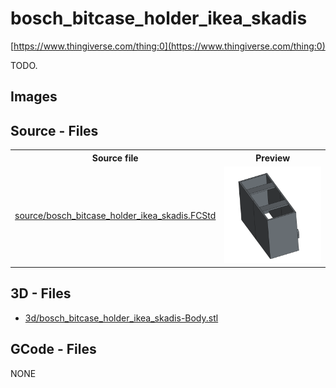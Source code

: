 # bosch_bitcase_holder_ikea_skadis

[https://www.thingiverse.com/thing:0](https://www.thingiverse.com/thing:0)



TODO.

## Images

## Source - Files

<table>
  <tr>
    <th>Source file</th>
    <th>Preview</th>
  </tr>
  <tr>
    <td>
        <a href="source/bosch_bitcase_holder_ikea_skadis.FCStd">source/bosch_bitcase_holder_ikea_skadis.FCStd</a>
    </td>
    <td>
        <img src="img/previews/bosch_bitcase_holder_ikea_skadis.png" alt="img/previews/bosch_bitcase_holder_ikea_skadis.png" width="200"/>
    </td>
  </tr>
</table>

## 3D - Files
* [3d/bosch_bitcase_holder_ikea_skadis-Body.stl](3d/bosch_bitcase_holder_ikea_skadis-Body.stl)

## GCode - Files
NONE